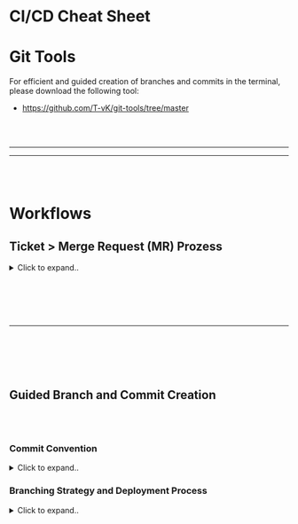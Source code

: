 # CI/CD Cheat Sheet



























# Git Tools

For efficient and guided creation of branches and commits in the terminal, please download the following tool:
- https://github.com/T-vK/git-tools/tree/master





























<br><br>
________
________
<br><br>



# Workflows


## Ticket > Merge Request (MR) Prozess

<details><summary>Click to expand..</summary>

## 1. Ticket in Jira setzen 📝
- Setze das Ticket auf **`In Progress`** in Jira.
- Verschiebe das Ticket in den aktuellen Sprint.

---

## 2. Feature- und Feature-Dev-Branch erstellen 🛠️
Erstelle einen neuen Feature-Branch und einen zugehörigen Feature-Dev-Branch basierend auf dem `develop`-Branch.

```shell
# Der Befehl mkbranch fragt auch automatisch, ob der aktuelle develop-Branch geladen werden soll
git checkout develop
git pull

# Feature Branch erstellen
# git branch feat/PRIV-001/add-new-button/main
# git checkout feat/PRIV-001/add-new-button/main
mkbranch

# Feature-dev Branch erstellen
# git branch feat/PRIV-001/add-new-button/dde
# git checkout feat/PRIV-001/add-new-button/dde
mkbranch
```

---

## 3. Lokale Umgebung aktualisieren 🌐
Wenn du eine lokale Umgebung wie **Minikube** verwendest, stelle sicher, dass deine Deployments oder Dienste auf dem neuesten Stand sind.

---

## 4. Abhängigkeiten aktualisieren 📦
Falls nötig, aktualisiere die Abhängigkeiten:

```shell
npm ci
```

---

## 5. Ticket lösen und Commit auf Feature-Dev-Branch pushen 🚀
- Stelle sicher, dass alle Tests erfolgreich sind. ✔️
- Hast du alle `.only`-Tests entfernt? 🧹
- Wurden alle ticketbezogenen Änderungen durchgeführt? (z. B. Migrationsskripte) 🔄

---

## 6. Feature-Dev-Branch auf Feature-Branch squashen 🔨
Führe einen **Squash-Merge** des Feature-Dev-Branches in den Feature-Branch durch.

```shell
git checkout feat/PRIV-001/add-new-button/main
git merge --squash feat/PRIV-001/add-new-button/dde

# Wenn Breaking Changes vorhanden sind, nutze eine spezielle Commit-Nachricht!
# git commit -m "fix(ABC-232): Edit custom block"
# git push

mkcommit
```

**Falls Breaking Changes vorliegen, füge einen Footer zur Commit-Nachricht hinzu:**

```shell
git commit -m 'fix(ABC-232): Edit custom block' -m 'BREAKING CHANGE: Route xyz wurde zu abc umbenannt'

# Falls du versehentlich bereits ohne Breaking Change committed hast, kannst du dies nachträglich ändern:
# git add . && git commit --amend -m 'refactor(ABC-2139): MongoDB von Version 5 auf 7 aktualisiert' -m 'BREAKING CHANGE: MongoDB von Version 5 auf 7 aktualisiert'
```

Stelle sicher, dass nur ein Commit im Feature-Branch vorhanden ist. Falls du Änderungen vergessen hast, kannst du dies nachträglich tun:

<details><summary>Click to expand..</summary>

```shell
git add . && git commit --amend --reuse-message HEAD && git push -f
```

</details>


Falls du mehrere Commits im Feature-Branch hast, kannst du sie zurücksetzen:

<details><summary>Click to expand..</summary>

```shell
# Überprüfe mit git log, wie viele der letzten Commits zusammengeführt werden müssen. Alternativ kannst du dies auch im Merge Request (MR) sehen.

# Wechsel zum Ziel-Branch
git checkout your_branch

# Setze die letzten e.g. 4 Commits lokal zurück
# Alternativ kannst du dies auch einzeln mit git reset --soft HEAD^ tun, was sicherer ist.
git reset --soft HEAD~4

# Stelle sicher, dass die betroffenen Commits nicht mehr im Verlauf erscheinen:
git log

# Überprüfe, ob die Dateien der vorherigen Commits immer noch vorhanden sind
git status

git add . && git commit --amend --reuse-message HEAD && git push -f
```

Es gibt Ausnahmen. Zum Beispiel, wenn du an einem Ticket mit Sub-Tasks arbeitest, kannst du mehrere Commits für verschiedene Ticket-IDs erstellen:

- **Branching-Strategie:** Feature-Branches
- **Wichtig:** Falls dein MR aufgrund eines Problems im ersten Commit abgelehnt wird, musst du die Dateien erneut stagen und die Commits neu erstellen.

```shell
# Wenn du bereits committed hast, kannst du es später anpassen:
git add . && git commit --amend -m 'refactor(CCS-2139): MongoDB von Version 5 auf 7 aktualisiert' -m 'BREAKING CHANGE: MongoDB von Version 5 auf 7 aktualisiert'

# Stelle sicher, dass du folgende Schritte machst:
git add . && git commit --amend --reuse-message HEAD && git push -f

# Nutze git log, um zu überprüfen, wie viele der letzten Commits zusammengeführt werden müssen.

# Wechsel zum Ziel-Branch
git checkout your_branch

# Setze z.B. die letzten 4 Commits lokal zurück
git reset --soft HEAD~4

# Überprüfe, ob die betroffenen Commits nicht mehr im Verlauf erscheinen:
git log

# Stelle sicher, dass die Dateien der vorherigen Commits noch vorhanden sind
git status

# Stage die Dateien für den 1. Commit:
git add README.md

# Überprüfe, ob die gewünschten Dateien gestaged sind:
git status

# Force-Push, um die Commit-Historie auf GitLab mit den lokalen Änderungen zu überschreiben
git push -f

# Wiederhole den Prozess, wenn du einen zweiten Commit hast.
```

</details>

---

## 7. `develop`-Branch auf den Feature-Branch rebasen 🔄
Führe einen **Rebase** des `develop`-Branches auf den Feature-Branch durch.

```shell
git checkout develop
git pull

git checkout feat/PRIV-001/add-new-button/main
git rebase develop

# ----- Konflikte lösen ----
# Wenn es Merge-Konflikte gibt und du diese löst, benutze:

# Bei Konflikten mit der package-lock.json:
# rm -f package-lock.json
# npm i

# git add .
# git rebase --continue

# --------------------------

# Wenn nach dem Wechseln der Branches untracked Files übrig bleiben:
git clean -f -d -x -i -e node_modules

# Stelle sicher, dass die Unit-Tests und Integrationstests lokal wieder erfolgreich sind.
```

Führe diesen Befehl immer aus! Falls es Änderungen an NPM-Paketen gibt, die auf eine höhere Version aktualisiert wurden, kannst du die aktuelle Version mit folgendem Befehl installieren:

```shell
npm ci
```

---

## 8. Feature-Branch pushen ⬆️
Push deinen Feature-Branch:

```shell
git push --set-upstream origin fix/ABC-232/edit-custom-block/main

# git push --force --set-upstream origin fix/ABC-232/edit-custom-block/main
# --force ist nur nötig, wenn der Branch vor dem Rebase bereits gepusht wurde.
# Beim Rebase wird die Commit-Historie immer überschrieben,
# daher erfordert der nächste Push immer das --force-Flag.
```

---

## 9. Warten bis die GitLab-Pipeline abgeschlossen ist ⏳
Warte, bis die GitLab-Pipeline abgeschlossen ist.

---

## 10. Deployment und Ticketstatus 🚀
- Deploye auf den Test-Cluster und stelle sicher, dass alles funktioniert.
- Setze das Ticket auf **`FINISHED`**, wenn alles erfolgreich ist.

---

## 11. Merge Request (MR) erstellen ➡️
Erstelle den Merge Request im GitLab:  
**Feature-Branch** → **Develop-Branch**

---

## 12. Postman-Collection aktualisieren 📬
Falls nötig, aktualisiere die Postman-Collection.




</details>












































  
<br><br>
<br><br>
____
<br><br>
<br><br>

## Guided Branch and Commit Creation

<br><br>


### Commit Convention

<details><summary>Click to expand..</summary>

We follow the Angular Commit Convention. This convention ensures a consistent and traceable structure for our commit messages. More information can be found here: [Conventional Commits](https://www.conventionalcommits.org/).

Our `git-tools` already includes the implementation of this convention to ensure that all commits adhere to the standards.


</details>







### Branching Strategy and Deployment Process

<details><summary>Click to expand..</summary>

---

## Overview

This documentation describes the branching strategy and deployment process for our project. We use the `main`, `develop`, `Feature-Branches`, and `Feature-Dev-Branches`. This structure ensures that stable and tested code is deployed to production.



![Branching Stzrategy](./branching.png)




### Branches and Their Usage

#### 🛠 Hotfix Branches

Hotfix branches are similar to feature branches but are branched directly from the main branch. They are used for quick fixes of critical bugs and are immediately deployed to production.

**CI/CD:**
- Runs tests automatically
- Builds apps automatically
- Builds Docker images for hotfixes
- Tags Docker images with hotfix release versions
- Pushes Docker images to Nexus
- Pushes Docker images to Google Cloud
- Creates hotfix releases for each push
- Manual deployment task for Test Namespace and Production Namespace

**Rules:**
- Each hotfix branch must be formatted as `hotfix/{DESCRIPTION}`
- Full Regex: `/^hotfix/[\\w+-]*\\$/`
  
Example: `hotfix/critical-security-fix`

Once a hotfix is deployed and functioning:
- Changes must also be merged into the develop branch by creating a feature branch and submitting a pull request.

**Warning:** 
- If multiple hotfixes are deployed, the second hotfix branch must be branched from the first hotfix branch. Otherwise, deployment changes may be lost.

<br><br>
<br><br>

#### 🚀 Main Branch (Stable Releases)

The `main` branch is the production branch. All changes merged into the main branch should be deployed to production.

**Rules:**
- No direct pushes to this branch.
- Changes must come through pull requests from the develop or hotfix branch.
- No squashing; all commits from the develop branch must appear in the main branch.
- No additional commits (e.g., merge commits).

**Purpose:**  
The `main` branch represents the current state of production.

**Deployment:**  
After merging `develop` into `main`, the application is deployed to the staging environment. Once tests on staging are successful, the deployment proceeds to production.

**CI/CD:**
- Tags Docker images with commit hash on stable release version
- Pushes Docker images to Nexus
- Creates stable releases for each accepted merge request
- Manual deployment task for Test Namespace
- Manual or automated deployment task for Production Namespace

**Pre-merge Requirements:**
- All tests must be successfully executed (see below: Automated QA Checks and Manual QA Checks).


<br><br>
<br><br>

#### 🛠️ Develop Branch (Beta Releases)

The `develop` branch serves as the integration branch. All features that are ready to be merged but still need testing or validation are placed here.

**Rules:**
- No direct pushes to this branch.
- Changes must come through pull requests from feature branches.
- No squashing; all commits from the feature branch must appear in the develop branch.
- No additional commits (e.g., merge commits).

**Purpose:**  
The `develop` branch contains the latest stable developments that are not yet ready for production.

**Merge:**  
Feature branches are regularly merged into the develop branch. Once new features are implemented and tested, they are merged into `main`.

**CI/CD:**
- Unit tests: Test individual functions for correctness.
- Integration tests: Test the interaction between different modules.
- E2E tests: Simulate user interactions to ensure overall functionality.
- Static code analysis: Looks for bugs and security vulnerabilities.
- Tags Docker images with commit hash on beta release version.
- Pushes Docker images to Nexus
- Creates unstable/beta releases for each accepted merge request
- Manual deployment task for Test Namespace

**Manual QA Checks:**
- UI/UX Review: Ensures design consistency and usability.

<br><br>
<br><br>

#### 🌱 Feature Branches

Feature branches are used for developing new features or bug fixes. These branches are based on the `develop` branch.

**Rules:**
- Each feature branch must be formatted as `{TYPE}/{JIRA_TICKET_ID}/{DESCRIPTION}/main`.
- Types: feat|fix|ci|build|docs|style|refactor|perf|test
- Full Regex: `/^(feat|fix|ci|build|docs|style|refactor|perf|test)\\/[\\w+-]*\\/([\\w+-]*)\\/main$/`

Examples:
- `feat/CCS-1/new-feature-foo/main`
- `refactor/CCS-1/new-directory-structure/main`
- `fix/CCS-1/bugfix-ui-freezing/main`

Each feature branch represents a Jira ticket (and all of its sub-tasks).  
Each commit represents a Jira ticket (and all of its sub-tasks).

Each commit follows the Angular Commit Convention with the ticket ID as the scope:
```
feat(CCS-1112): Add new feature
```

**Merge:**  
Once a feature is fully developed, it is merged into `develop` via a pull request.

**CI/CD:**
- Unit tests: Ensure each function works correctly.
- Linting & code-style checks: Prevent styling issues and inconsistencies.
- Security scans: Check for vulnerabilities.
- Builds apps automatically.
- Builds Docker images for the apps.
- Tags Docker images with commit hash.
- Pushes Docker images to Nexus.
- Manual deployment task for Test Cluster.

<br><br>
<br><br>

#### 🔧 Feature-Dev Branches

Feature-dev branches are used for the internal, detailed development of a feature. They serve as "working branches" for developers, which are later used as the base for feature branches.

**Rules:**
- Each feature-dev branch must be formatted as `{TYPE}/{JIRA_TICKET_ID}/{DESCRIPTION}/{3_LETTER_DEV_NAME}`.
- Types: feat|fix|ci|build|docs|style|refactor|perf|test
- Full Regex: `/^(feat|fix|ci|build|docs|style|refactor|perf|test)\\/[\\w+-]*\\/([\\w+-]*)\\/\\w\\w\\w$/`

Examples:
- `feat/CCS-1/new-feature-foo/ofi`
- `refactor/CCS-1/new-directory-structure/dde`
- `fix/CCS-1/bugfix-ui-freezing/tvk`

Each feature-dev branch represents a Jira ticket (and all its sub-tasks).  
No commit convention required.

**Merge:**  
When development is complete, the feature-dev branch is squash merged into the corresponding feature branch.


---

## QA Checks and Testing

### 🛡️ Automated QA Checks

Automated QA checks ensure that code is stable and of high quality before reaching production.

- **Unit Tests:**  
  Test individual functions and classes for correctness.

- **Integration Tests:**  
  Check if different modules work together.

- **End-to-End (E2E) Tests:**  
  Simulate real user interactions to ensure the application functions as a whole.

- **Linting & Code-Style Checks:**  
  Ensure code consistency and readability.

- **Static Code Analysis:**  
  Finds potential bugs and security vulnerabilities.

- **Performance Checks:**  
  Test load times and resource usage.

- **Security Scans:**  
  Check for known vulnerabilities in dependencies.

### 🔍 Manual QA Checks

Manual QA checks are essential to ensure a high-quality user experience and to test the application for unexpected errors.

- **Feature Testing:**  
  Manually test new features to ensure they work as expected.

- **UI/UX Review:**  
  Ensure the application’s design is consistent and user-friendly.

- **Regression Testing:**  
  Ensure existing features work correctly after changes or additions.

- **Exploratory Testing:**  
  Test without predefined test cases to uncover unforeseen bugs and validate the application under various conditions.


</details>
